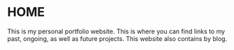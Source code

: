# HOME

This is my personal portfolio website. This is where you can find links to my past, ongoing, as well as future projects. This website also contains by blog.
